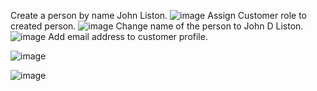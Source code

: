 Create a person by name John Liston.
![image](https://github.com/user-attachments/assets/454a8a21-a41b-4d46-b429-f3b40914e4b0)
Assign Customer role to created person.
![image](https://github.com/user-attachments/assets/3b3d798f-d975-4015-ade7-6dbc5a9e030b)
Change name of the person to John D Liston.
![image](https://github.com/user-attachments/assets/1a4545cc-0f5b-4595-b14f-47c30f011079)
Add email address to customer profile.

![image](https://github.com/user-attachments/assets/2508e1f7-f016-44f9-8d16-06d3b98e272b)


![image](https://github.com/user-attachments/assets/fdf2323b-8443-4947-bbd7-919026914c12)



